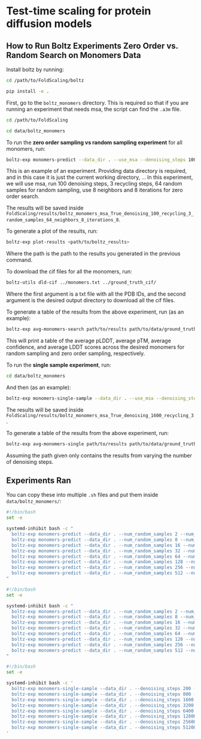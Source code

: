 # Test-time scaling for protein diffusion models

## How to Run Boltz Experiments Zero Order vs. Random Search on Monomers Data

Install boltz by running:

```bash
cd /path/to/FoldScaling/boltz
```

```bash
pip install -e .
```

First, go to the `boltz_monomers` directory. This is required so that if you are running an experiment that needs msa, the script can find the `.a3m` file.

```bash
cd /path/to/FoldScaling
```

```bash
cd data/boltz_monomers
```

To run the **zero order sampling vs random sampling experiment** for all monomers, run:
```bash
boltz-exp monomers-predict --data_dir . --use_msa --denoising_steps 100 --recycling_steps 3 --num_random_samples 64 --num_neighbors 8 --num_iterations 8
```

This is an example of an experiment. Providing data directory is required, and in this case it is just the current working directory, `.`. In this experiment, we will use msa, run 100 denoising steps, 3 recycling steps, 64 random samples for random sampling, use 8 neighbors and 8 iterations for zero order search.

The results will be saved inside `FoldScaling/results/boltz_monomers_msa_True_denoising_100_recycling_3_random_samples_64_neighbors_8_iterations_8`.

To generate a plot of the results, run:
```bash
boltz-exp plot-results <path/to/boltz_results>
```
Where the path is the path to the results you generated in the previous command.

To download the cif files for all the monomers, run:
```bash
boltz-utils dld-cif ../monomers.txt ../ground_truth_cif/
```
Where the first argument is a txt file with all the PDB IDs, and the second argument is the desired output directory to download all the cif files.

To generate a table of the results from the above experiment, run (as an example):
```bash
boltz-exp avg-monomers-search path/to/results path/to/data/ground_truth_cif
```
This will print a table of the average pLDDT, average pTM, average confidence, and average LDDT scores across the desired monomers for random sampling and zero order sampling, respectively.

To run the **single sample experiment**, run:
```bash
cd data/boltz_monomers
```

And then (as an example):
```bash
boltz-exp monomers-single-sample --data_dir . --use_msa --denoising_steps 1600 --recycling_steps 3
```
The results will be saved inside `FoldScaling/results/boltz_monomers_msa_True_denoising_1600_recycling_3`.

To generate a table of the results from the above experiment, run:
```bash
boltz-exp avg-monomers-single path/to/results path/to/data/ground_truth_cif
```
Assuming the path given only contains the results from varying the number of denoising steps.


## Experiments Ran

You can copy these into multiple `.sh` files and put them inside `data/boltz_monomers/`:

```bash
#!/bin/bash
set -e

systemd-inhibit bash -c "
  boltz-exp monomers-predict --data_dir . --num_random_samples 2 --num_neighbors 2 --num_iterations 1 --verifier plddt --num_monomers 25 &&
  boltz-exp monomers-predict --data_dir . --num_random_samples 8 --num_neighbors 2 --num_iterations 4 --verifier plddt --num_monomers 25 &&
  boltz-exp monomers-predict --data_dir . --num_random_samples 16 --num_neighbors 2 --num_iterations 8 --verifier plddt --num_monomers 25 &&
  boltz-exp monomers-predict --data_dir . --num_random_samples 32 --num_neighbors 2 --num_iterations 16 --verifier plddt --num_monomers 25 &&
  boltz-exp monomers-predict --data_dir . --num_random_samples 64 --num_neighbors 2 --num_iterations 32 --verifier plddt --num_monomers 25 &&
  boltz-exp monomers-predict --data_dir . --num_random_samples 128 --num_neighbors 2 --num_iterations 64 --verifier plddt --num_monomers 25 &&
  boltz-exp monomers-predict --data_dir . --num_random_samples 256 --num_neighbors 2 --num_iterations 128 --verifier plddt --num_monomers 25 &&
  boltz-exp monomers-predict --data_dir . --num_random_samples 512 --num_neighbors 2 --num_iterations 256 --verifier plddt --num_monomers 25
"
```

```bash
#!/bin/bash
set -e

systemd-inhibit bash -c "
  boltz-exp monomers-predict --data_dir . --num_random_samples 2 --num_neighbors 2 --num_iterations 1 --verifier lddt --num_monomers 25 --gt_cifs ../ground_truth_cif/ &&
  boltz-exp monomers-predict --data_dir . --num_random_samples 8 --num_neighbors 2 --num_iterations 4 --verifier lddt --num_monomers 25 --gt_cifs ../ground_truth_cif/ &&
  boltz-exp monomers-predict --data_dir . --num_random_samples 16 --num_neighbors 2 --num_iterations 8 --verifier lddt --num_monomers 25 --gt_cifs ../ground_truth_cif/ &&
  boltz-exp monomers-predict --data_dir . --num_random_samples 32 --num_neighbors 2 --num_iterations 16 --verifier lddt --num_monomers 25 --gt_cifs ../ground_truth_cif/ &&
  boltz-exp monomers-predict --data_dir . --num_random_samples 64 --num_neighbors 2 --num_iterations 32 --verifier lddt --num_monomers 25 --gt_cifs ../ground_truth_cif/ &&
  boltz-exp monomers-predict --data_dir . --num_random_samples 128 --num_neighbors 2 --num_iterations 64 --verifier lddt --num_monomers 25 --gt_cifs ../ground_truth_cif/ &&
  boltz-exp monomers-predict --data_dir . --num_random_samples 256 --num_neighbors 2 --num_iterations 128 --verifier lddt --num_monomers 25 --gt_cifs ../ground_truth_cif/ &&
  boltz-exp monomers-predict --data_dir . --num_random_samples 512 --num_neighbors 2 --num_iterations 256 --verifier lddt --num_monomers 25 --gt_cifs ../ground_truth_cif/
"
```

```bash
#!/bin/bash
set -e

systemd-inhibit bash -c '
  boltz-exp monomers-single-sample --data_dir . --denoising_steps 200 --num_monomers 25 &&
  boltz-exp monomers-single-sample --data_dir . --denoising_steps 800 --num_monomers 25 &&
  boltz-exp monomers-single-sample --data_dir . --denoising_steps 1600 --num_monomers 25 &&
  boltz-exp monomers-single-sample --data_dir . --denoising_steps 3200 --num_monomers 25 &&
  boltz-exp monomers-single-sample --data_dir . --denoising_steps 6400 --num_monomers 25 &&
  boltz-exp monomers-single-sample --data_dir . --denoising_steps 12800 --num_monomers 25 &&
  boltz-exp monomers-single-sample --data_dir . --denoising_steps 25600 --num_monomers 25 &&
  boltz-exp monomers-single-sample --data_dir . --denoising_steps 51200 --num_monomers 25
'
```